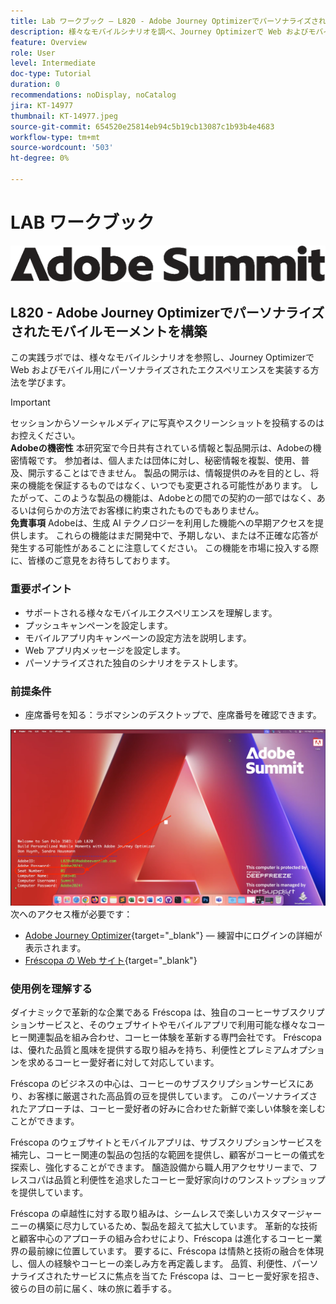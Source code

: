 ```yaml
---
title: Lab ワークブック — L820 - Adobe Journey Optimizerでパーソナライズされたモバイルモーメントを構築
description: 様々なモバイルシナリオを調べ、Journey Optimizerで Web およびモバイル用にパーソナライズされたエクスペリエンスを実装する方法を学びます。
feature: Overview
role: User
level: Intermediate
doc-type: Tutorial
duration: 0
recommendations: noDisplay, noCatalog
jira: KT-14977
thumbnail: KT-14977.jpeg
source-git-commit: 654520e25814eb94c5b19cb13087c1b93b4e4683
workflow-type: tm+mt
source-wordcount: '503'
ht-degree: 0%

---
```



# LAB ワークブック

![Adobe Summit — 代替テキスト](/help/summit/l820-lab-workbook/assets/adobe-summit.png "Adobe Summit")

## L820 - Adobe Journey Optimizerでパーソナライズされたモバイルモーメントを構築

この実践ラボでは、様々なモバイルシナリオを参照し、Journey Optimizerで Web およびモバイル用にパーソナライズされたエクスペリエンスを実装する方法を学びます。


>[!IMPORTANT]
>
>セッションからソーシャルメディアに写真やスクリーンショットを投稿するのはお控えください。
><br>
>**Adobeの機密性**
>本研究室で今日共有されている情報と製品開示は、Adobeの機密情報です。
>参加者は、個人または団体に対し、秘密情報を複製、使用、普及、開示することはできません。
>製品の開示は、情報提供のみを目的とし、将来の機能を保証するものではなく、いつでも変更される可能性があります。 したがって、このような製品の機能は、Adobeとの間での契約の一部ではなく、あるいは何らかの方法でお客様に約束されたものでもありません。
><br>
>**免責事項**
>Adobeは、生成 AI テクノロジーを利用した機能への早期アクセスを提供します。 これらの機能はまだ開発中で、予期しない、または不正確な応答が発生する可能性があることに注意してください。 この機能を市場に投入する際に、皆様のご意見をお待ちしております。


### 重要ポイント

* サポートされる様々なモバイルエクスペリエンスを理解します。
* プッシュキャンペーンを設定します。
* モバイルアプリ内キャンペーンの設定方法を説明します。
* Web アプリ内メッセージを設定します。
* パーソナライズされた独自のシナリオをテストします。

### 前提条件

* 座席番号を知る：ラボマシンのデスクトップで、座席番号を確認できます。

![座席番号](/help/summit/l820-lab-workbook/assets/locate-seat-number.png)
次へのアクセス権が必要です：

* [Adobe Journey Optimizer](https://experience.adobe.com/#/@techmarketingdemos/sname:summit-ajo-lab/journey-optimizer/home){target="_blank"}   — 練習中にログインの詳細が表示されます。
* [Fréscopa の Web サイト](https://dsn.adobe.com/p/adobe-summit-2024?token=eyJhbGciOiJIUzI1NiIsInR5cCI6IkpXVCJ9.eyJpZCI6ImFub255bW91cyIsImVtYWlsIjoiYW5vbnltb3VzQGFkb2JlLmNvbSIsImlzc3VlciI6InNoYXJlZC1saW5rIiwiYXJnb24iOnsiYWNjZXNzIjoicmVhZC1wcm9qZWN0IiwicHJvamVjdElkIjoiYWRvYmUtc3VtbWl0LTIwMjQifSwiaWF0IjoxNzEwNTI0MTIwLCJleHAiOjE3MTIzMzg1MjB9.q2uGVst6HjJw8SCWl-3pViNzepkdGnNCvGqZnbbkTsY){target="_blank"}


### 使用例を理解する

ダイナミックで革新的な企業である Fréscopa は、独自のコーヒーサブスクリプションサービスと、そのウェブサイトやモバイルアプリで利用可能な様々なコーヒー関連製品を組み合わせ、コーヒー体験を革新する専門会社です。 Fréscopa は、優れた品質と風味を提供する取り組みを持ち、利便性とプレミアムオプションを求めるコーヒー愛好者に対して対応しています。

Fréscopa のビジネスの中心は、コーヒーのサブスクリプションサービスにあり、お客様に厳選された高品質の豆を提供しています。 このパーソナライズされたアプローチは、コーヒー愛好者の好みに合わせた新鮮で楽しい体験を楽しむことができます。

Fréscopa のウェブサイトとモバイルアプリは、サブスクリプションサービスを補完し、コーヒー関連の製品の包括的な範囲を提供し、顧客がコーヒーの儀式を探索し、強化することができます。 醸造設備から職人用アクセサリーまで、フレスコパは品質と利便性を追求したコーヒー愛好家向けのワンストップショップを提供しています。

Fréscopa の卓越性に対する取り組みは、シームレスで楽しいカスタマージャーニーの構築に尽力しているため、製品を超えて拡大しています。 革新的な技術と顧客中心のアプローチの組み合わせにより、Fréscopa は進化するコーヒー業界の最前線に位置しています。 要するに、Fréscopa は情熱と技術の融合を体現し、個人の経験やコーヒーの楽しみ方を再定義します。 品質、利便性、パーソナライズされたサービスに焦点を当てた Fréscopa は、コーヒー愛好家を招き、彼らの目の前に届く、味の旅に着手する。

